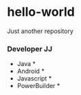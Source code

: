 # hello-world
Just another repository
### Developer JJ
* Java *
* Android * 
* Javascript * 
* PowerBuilder *
